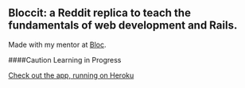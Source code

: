 ## Bloccit: a Reddit replica to teach the fundamentals of web development and Rails.

Made with my mentor at [Bloc](http://bloc.io).

####Caution Learning in Progress

[Check out the app, running on Heroku](https://christhompson-bloccit.herokuapp.com/)

